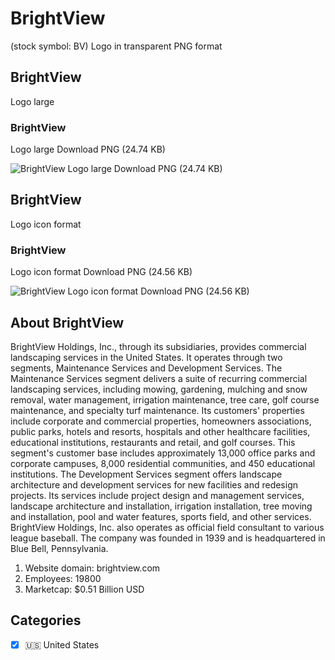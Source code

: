 # BrightView
 (stock symbol: BV) Logo in transparent PNG format

## BrightView
 Logo large

### BrightView
 Logo large Download PNG (24.74 KB)

![BrightView
 Logo large Download PNG (24.74 KB)](/img/orig/BV_BIG-56ffd562.png)

## BrightView
 Logo icon format

### BrightView
 Logo icon format Download PNG (24.56 KB)

![BrightView
 Logo icon format Download PNG (24.56 KB)](/img/orig/BV-9dfb648e.png)

## About BrightView


BrightView Holdings, Inc., through its subsidiaries, provides commercial landscaping services in the United States. It operates through two segments, Maintenance Services and Development Services. The Maintenance Services segment delivers a suite of recurring commercial landscaping services, including mowing, gardening, mulching and snow removal, water management, irrigation maintenance, tree care, golf course maintenance, and specialty turf maintenance. Its customers' properties include corporate and commercial properties, homeowners associations, public parks, hotels and resorts, hospitals and other healthcare facilities, educational institutions, restaurants and retail, and golf courses. This segment's customer base includes approximately 13,000 office parks and corporate campuses, 8,000 residential communities, and 450 educational institutions. The Development Services segment offers landscape architecture and development services for new facilities and redesign projects. Its services include project design and management services, landscape architecture and installation, irrigation installation, tree moving and installation, pool and water features, sports field, and other services. BrightView Holdings, Inc. also operates as official field consultant to various league baseball. The company was founded in 1939 and is headquartered in Blue Bell, Pennsylvania.

1. Website domain: brightview.com
2. Employees: 19800
3. Marketcap: $0.51 Billion USD


## Categories
- [x] 🇺🇸 United States
